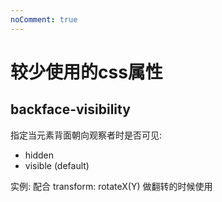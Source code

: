 ```yaml
---
noComment: true
---
```


# 较少使用的css属性

## backface-visibility

指定当元素背面朝向观察者时是否可见:

- hidden
- visible (default)

实例: 配合 transform: rotateX(Y) 做翻转的时候使用